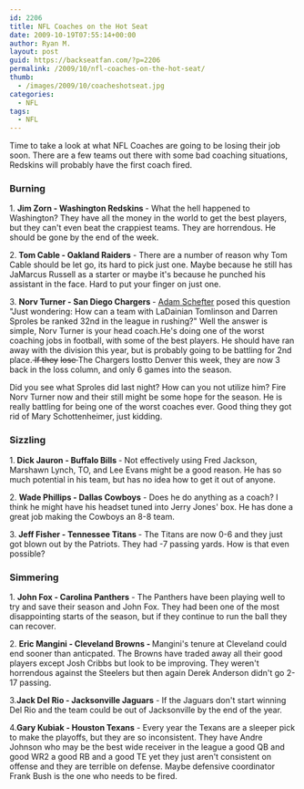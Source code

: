 ```yaml
---
id: 2206
title: NFL Coaches on the Hot Seat
date: 2009-10-19T07:55:14+00:00
author: Ryan M.
layout: post
guid: https://backseatfan.com/?p=2206
permalink: /2009/10/nfl-coaches-on-the-hot-seat/
thumb:
  - /images/2009/10/coacheshotseat.jpg
categories:
  - NFL
tags:
  - NFL
---
```


<div class="entry">
  <p>
    Time to take a look at what NFL Coaches are going to be losing their job soon. There are a few teams out there with some bad coaching situations, Redskins will probably have the first coach fired.
  </p>

  <h3>
    Burning
  </h3>

  <p>
    1. <strong>Jim Zorn - Washington Redskins </strong>- What the hell happened to Washington? They have all the money in the world to get the best players, but they can't even beat the crappiest teams. They are horrendous. He should be gone by the end of the week.
  </p>

  <p>
    2.<strong> Tom Cable - Oakland Raiders</strong> - There are a number of reason why Tom Cable should be let go, its hard to pick just one. Maybe because he still has JaMarcus Russell as a starter or maybe it's because he punched his assistant in the face. Hard to put your finger on just one.
  </p>

  <p>
    3. <strong>Norv Turner - San Diego Chargers </strong>- <a href="https://twitter.com/Adam_Schefter/status/4992590524">Adam Schefter</a> posed this question "Just wondering: How can a team with LaDainian Tomlinson and Darren Sproles be ranked 32nd in the league in rushing?" Well the answer is simple, Norv Turner is your head coach.He's doing one of the worst coaching jobs in football, with some of the best players. He should have ran away with the division this year, but is probably going to be battling for 2nd place.<span style="text-decoration: line-through;"> If </span><span style="text-decoration: line-through;">they</span> <span style="text-decoration: line-through;">lose </span> The Chargers lostto Denver this week, they are now 3 back in the loss column, and only 6 games into the season.
  </p>

  <p>
    Did you see what Sproles did last night? How can you not utilize him? Fire Norv Turner now and their still might be some hope for the season. He is really battling for being one of the worst coaches ever. Good thing they got rid of Mary Schottenheimer, just kidding.
  </p>

  <h3>
    Sizzling
  </h3>

  <p>
    1.<strong> Dick Jauron - Buffalo Bills </strong>- Not effectively using Fred Jackson, Marshawn Lynch, TO, and Lee Evans might be a good reason. He has so much potential in his team, but has no idea how to get it out of anyone.
  </p>

  <p>
    2. <strong>Wade Phillips - Dallas Cowboys</strong> - Does he do anything as a coach? I think he might have his headset tuned into Jerry Jones' box. He has done a great job making the Cowboys an 8-8 team.
  </p>

  <p>
    3.<strong> Jeff Fisher - Tennessee Titans </strong>- The Titans are now 0-6 and they just got blown out by the Patriots. They had -7 passing yards. How is that even possible?
  </p>

  <h3>
    Simmering
  </h3>

  <p>
    1. <strong>John Fox - Carolina Panthers</strong> - The Panthers have been playing well to try and save their season and John Fox. They had been one of the most disappointing starts of the season, but if they continue to run the ball they can recover.
  </p>

  <p>
    2. <strong>Eric Mangini - Cleveland Browns - </strong>Mangini's tenure at Cleveland could end sooner than anticpated. The Browns have traded away all their good players except Josh Cribbs but look to be improving. They weren't horrendous against the Steelers but then again Derek Anderson didn't go 2-17 passing.
  </p>

  <p>
    3.<strong>Jack Del Rio - Jacksonville Jaguars</strong> - If the Jaguars don't start winning Del Rio and the team could be out of Jacksonville by the end of the year.
  </p>

  <p>
    4.<strong>Gary Kubiak - Houston Texans</strong> - Every year the Texans are a sleeper pick to make the playoffs, but they are so inconsistent. They have Andre Johnson who may be the best wide receiver in the league a good QB and good WR2 a good RB and a good TE yet they just aren't consistent on offense and they are terrible on defense. Maybe defensive coordinator Frank Bush is the one who needs to be fired.
  </p>
</div>
